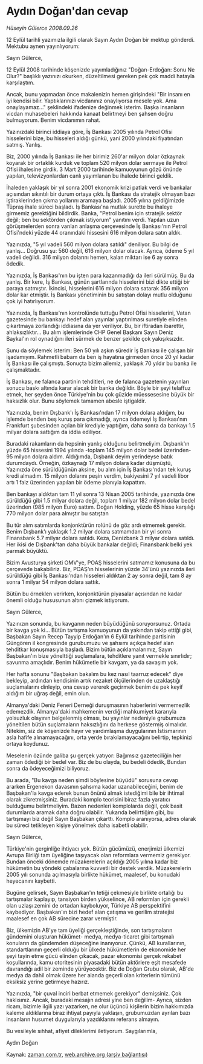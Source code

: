 # Aydın Doğan'dan cevap

*Hüseyin Gülerce 2008.09.26*

<tr><td class="metin" colspan="2" style="padding-top: 20px; padding-left: 5px; padding-right: 10px;">12 Eylül tarihli yazımızla ilgili olarak Sayın  Aydın Doğan bir mektup gönderdi.  Mektubu aynen yayınlıyorum:</td></tr><tr><td class="metin" colspan="2" style="padding-top: 20px; padding-left: 5px; padding-right: 10px;"><p>Sayın Gülerce,
<p>12 Eylül 2008 tarihinde köşenizde yayımladığınız "Doğan-Erdoğan: Sonu Ne Olur?" başlıklı yazınızı okurken, düzeltilmesi gereken pek çok maddi hatayla karşılaştım.
<p>Ancak, bunu yapmadan önce makalenizin hemen girişindeki "Bir insanı en iyi kendisi bilir. Yaptıklarınızı vicdanınız onaylıyorsa mesele yok. Ama onaylayamaz..." şeklindeki ifadenize değinmek isterim. Başka insanların vicdan muhasebeleri hakkında kanaat belirtmeyi ben şahsen doğru bulmuyorum. Benim vicdanımın rahat.
<p>Yazınızdaki birinci iddiaya göre, İş Bankası 2005 yılında Petrol Ofisi hisselerini bize, bu hisseleri aldığı günkü, yani 2000 yılındaki fiyatından satmış. Yanlış.
<p>Biz, 2000 yılında İş Bankası ile her birimiz 260'ar milyon dolar özkaynak koyarak bir ortaklık kurduk ve toplam 520 milyon dolar sermaye ile Petrol Ofisi ihalesine girdik. 3 Mart 2000 tarihinde kamuoyunun gözü önünde yapılan, televizyonlardan canlı yayımlanan bu ihalede birinci geldik.
<p>İhaleden yaklaşık bir yıl sonra 2001 ekonomik krizi patlak verdi ve bankalar açısından sıkıntılı bir durum ortaya çıktı. İş Bankası da stratejik olmayan bazı iştiraklerinden çıkma yollarını aramaya başladı. 2005 yılına geldiğimizde Tüpraş ihale süreci başladı. İş Bankası'na mutlak surette bu ihaleye girmemiz gerektiğini bildirdik. Banka, "Petrol benim için stratejik sektör değil; ben bu sektörden çıkmak istiyorum" yanıtını verdi. Yapılan uzun görüşmelerden sonra varılan anlaşma çerçevesinde İş Bankası'nın Petrol Ofisi'ndeki yüzde 44 oranındaki hissesini 616 milyon dolara satın aldık.
<p>Yazınızda, "5 yıl vadeli 560 milyon dolara satıldı" deniliyor. Bu bilgi de yanlış... Doğrusu şu: 560 değil, 616 milyon dolar olacak. Ayrıca, ödeme 5 yıl vadeli değildi. 316 milyon dolarını hemen, kalan miktarı ise 6 ay sonra ödedik.
<p>Yazınızda, İş Bankası'nın bu işten para kazanmadığı da ileri sürülmüş. Bu da yanlış. Bir kere, İş Bankası, günün şartlarında hisselerini bizi dikte ettiği bir paraya satmıştır. İkincisi, hisselerini 616 milyon dolara satarak 356 milyon dolar kar etmiştir. İş Bankası yönetiminin bu satıştan dolayı mutlu olduğunu çok iyi hatırlıyorum.
<p>Yazınızda, İş Bankası'nın kontrolünde tuttuğu Petrol Ofisi hisselerini, Vatan gazetesinde bu bankayı hedef alan yayınlar yaptırılması suretiyle elinden çıkartmaya zorlandığı iddiasına da yer veriliyor. Bu, bir iftiradan ibarettir, ahlaksızlıktır... Bu alım işlemlerinde CHP Genel Başkanı Sayın Deniz Baykal'ın rol oynadığını ileri sürmek de benzer şekilde çok yakışıksızdır.
<p>Şunu da söylemek isterim: Ben 50 yılı aşkın süredir İş Bankası ile çalışan bir işadamıyım. Rahmetli babam da ben iş hayatına girmeden önce 20 yıl kadar İş Bankası ile çalışmıştı. Sonuçta bizim ailemiz, yaklaşık 70 yıldır bu banka ile çalışmaktadır.
<p>İş Bankası, ne falanca partinin tehditleri, ne de falanca gazetenin yayınları sonucu baskı altında karar alacak bir banka değildir. Böyle bir şeyi telaffuz etmek, her şeyden önce Türkiye'nin bu çok güzide müessesesine büyük bir haksızlık olur. Bunu söylemek tamamen abesle iştigaldir.
<p>Yazınızda, benim Dışbank'ı İş Bankası'ndan 17 milyon dolara aldığım, bu işlemde benden beş kuruş para çıkmadığı, ayrıca ödemeyi İş Bankası'nın Frankfurt şubesinden açılan bir krediyle yaptığım, daha sonra da bankayı 1.5 milyar dolara sattığım da iddia ediliyor.
<p>Buradaki rakamların da hepsinin yanlış olduğunu belirtmeliyim. Dışbank'ın yüzde 65 hissesini 1994 yılında -toplam 145 milyon dolar bedel üzerinden- 95 milyon dolara aldım. Aldığımda, Dışbank deyim yerindeyse batık durumdaydı. Örneğin, özkaynağı 17 milyon dolara kadar düşmüştü, Yazınızda öne sürüldüğünün aksine, bu alım için İş Bankası'ndan tek kuruş kredi almadım. 15 milyon dolarını peşin verdim, bakiyesini 7 yıl vadeli libor artı 1 faiz üzerinden yapılan bir ödeme planıyla kapattım.
<p>Ben bankayı aldıktan tam 11 yıl sonra 13 Nisan 2005 tarihinde, yazınızda öne sürüldüğü gibi 1.5 milyar dolara değil, toplam 1 milyar 182 milyon dolar bedel üzerinden (985 milyon Euro) sattım. Doğan Holding, yüzde 65 hisse karşılığı 770 milyon dolar para almıştır bu satıştan
<p>Bu tür alım satımlarda konjonktürün rolünü de göz ardı etmemek gerekir. Benim Dışbank'ı yaklaşık 1.2 milyar dolara satmamdan bir yıl sonra Finansbank 5.7 milyar dolara satıldı. Keza, Denizbank 3 milyar dolara satıldı. Her ikisi de Dışbank'tan daha büyük bankalar değildi; Finansbank belki yek parmak büyüktü.
<p>Bizim Avusturya şirketi OMV'ye, POAŞ hisselerini satmamız konusuna da bu çerçevede bakabiliriz. Biz, POAŞ'ın hisselerinin yüzde 34'ünü yazınızda ileri sürüldüğü gibi İş Bankası'ndan hisseleri aldıktan 2 ay sonra değil, tam 8 ay sonra 1 milyar 54 milyon dolara sattık.
<p>Bütün bu örneklen verirken, konjonktürün piyasalar açısından ne kadar önemli olduğu hususunun altını çizmek istiyorum.
<p>Sayın Gülerce,
<p>Yazınızın sonunda, bu kavganın neden büyüdüğünü soruyorsunuz. Ortada bir kavga yok ki... Bütün tartışma kamuoyunun da yakından takip ettiği gibi, Başbakan Sayın Recep Tayyip Erdoğan'ın 6 Eylül tarihinde partisinin Güngören il kongresinde gurubumuzu ve şahsımı açıkça hedef alan tehditkar konuşmasıyla başladı. Bizim bütün açıklamalarımız, Sayın Başbakan'ın bize yönelttiği suçlamalara, tehditlere yanıt vermekle sınırlıdır; savunma amaçlıdır. Benim hükümetle bir kavgam, ya da savaşım yok.
<p>Her hafta sonunu "Başbakan bakalım bu kez nasıl taarruz edecek" diye bekleyip, ardından kendisinin artık nezaket ölçülerinden de uzaklaştığı suçlamalarını dinleyip, ona cevap vererek geçirmek benim de pek keyif aldığım bir uğraş değil, emin olun.
<p>Almanya'daki Deniz Feneri Derneği duruşmasının haberlerini vermemezlik edemezdik. Almanya'daki mahkemenin verdiği mahkumiyet kararıyla yolsuzluk olayının belgelenmiş olması, bu yayınlar nedeniyle grubumuza yöneltilen bütün suçlamaların haksızlığını da herkese göstermiş olmalıdır. Nitekim, siz de köşenizde hayır ve yardımlaşma duygularının İstismarının asla hafife alınamayacağını, orta yerde bırakılamayacağını belirtip, tepkinizi ortaya koydunuz.
<p>Meselenin özünde galiba şu gerçek yatıyor: Bağımsız gazeteciliğin her zaman ödediği bir bedel var. Biz de bu olayda, bu bedeli ödedik, Bundan sonra da ödeyeceğimizi biliyoruz.
<p>Bu arada, "Bu kavga neden şimdi böylesine büyüdü" sorusuna cevap ararken Ergenekon davasının şahsıma kadar uzanabileceğini, benim de Başbakan'la kavga ederek bunun önünü almak istediğimi bile bir ihtimal olarak zikretmişsiniz. Buradaki komplo teorisini biraz fazla yaratıcı bulduğumu belirtmeliyim. Bazen nedenleri komplolarda değil, çok basit durumlarda aramak daha doğru olabilir. Yukarıda belirttiğim gibi, bu tartışmayı biz değil Sayın Başbakan çıkarttı. Komplo aranıyorsa, adres olarak bu süreci tetikleyen kişiye yönelmek daha isabetli olabilir.
<p>Sayın Gülerce,
<p>Türkiye'nin gerginliğe ihtiyacı yok. Bütün gücümüzü, enerjimizi ülkemizi Avrupa Birliği tam üyeliğine taşıyacak olan reformlara vermemiz gerekiyor. Bundan önceki dönemde müzakerelerin açıldığı 2005 yılına kadar biz hükümetin bu yöndeki çabalarına kuvvetli bir destek verdik. Müzakerelerin 2005 yılı sonunda açılmasıyla birlikte hükümet, maalesef, bu konudaki heyecanını kaybetti.
<p>Bugüne gelirsek, Sayın Başbakan'ın tetiği çekmesiyle birlikte ortalığı bu tartışmalar kaplayıp, tansiyon birden yükselince, AB reformları için gerekli olan uzlaşı zemini de ortadan kayboluyor, Türkiye AB perspektifini kaybediyor. Başbakan'ın bizi hedef alan çatışma ve gerilim stratejisi maalesef en çok AB sürecine zarar vermiştir.
<p>Biz, ülkemizin AB'ye tam üyeliği gerçekleştiğinde, son tartışmaların gündemini oluşturan hükümet- medya, medya-ticaret gibi tartışmalı konuların da gündemden düşeceğine inanıyoruz. Çünkü, AB kurallarının, standartlarının geçerli olduğu bir ülkede hükümetlerin de ekonomide her şeyi tayin etme gücü elinden çıkacak, pazar ekonomisi gerçek rekabet koşullarında, kamu otoritesinin piyasadaki bütün aktörlere eşit mesafede davrandığı adil bir zeminde yürüyecektir. Biz de Doğan Grubu olarak, AB'de medya da dahil olmak üzere her alanda geçerli olan kriterlerin tümünü eksiksiz yerine getirmeye hazırız.
<p>Yazınızda, "bir çuval inciri berbat etmemek gerekiyor" demişsiniz. Çok haklısınız. Ancak, buradaki mesajın adresi yine ben değilim- Ayrıca, sizden ricam, bizimle ilgili yazı yazarken, ne olur üçüncü kişilerin bizim hakkımızda kaleme aldıklarına biraz ihtiyat payıyla yaklaşın, grubumuzdan ayrılan bazı insanların husumet duygularıyla yazdıklarını referans almayın.
<p>Bu vesileyle sıhhat, afiyet dileklerimi iletiyorum. Saygılarımla,
<p>Aydın Doğan<br/></p></p></p></p></p></p></p></p></p></p></p></p></p></p></p></p></p></p></p></p></p></p></p></p></p></p></p></p></p></p></td></tr>

Kaynak: [zaman.com.tr](http://zaman.com.tr/yazar.do?yazino=742724), [web.archive.org (arşiv bağlantısı)](http://web.archive.org/web/20081211002419/http://www.zaman.com.tr:80/yazar.do?yazino=742724)
